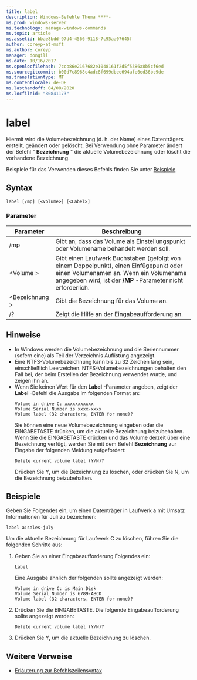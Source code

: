```yaml
---
title: label
description: Windows-Befehle Thema ****-
ms.prod: windows-server
ms.technology: manage-windows-commands
ms.topic: article
ms.assetid: bbae8bdd-97d4-4566-9118-7c95aa07645f
author: coreyp-at-msft
ms.author: coreyp
manager: dongill
ms.date: 10/16/2017
ms.openlocfilehash: 7ccb86e2167682e1048161f2d5f5386a8b5cf6ed
ms.sourcegitcommit: b00d7c8968c4adc8f699dbee694afe6ed36bc9de
ms.translationtype: MT
ms.contentlocale: de-DE
ms.lasthandoff: 04/08/2020
ms.locfileid: "80841173"
---
```

# <a name="label"></a>label



Hiermit wird die Volumebezeichnung (d. h. der Name) eines Datenträgers erstellt, geändert oder gelöscht. Bei Verwendung ohne Parameter ändert der Befehl " **Bezeichnung** " die aktuelle Volumebezeichnung oder löscht die vorhandene Bezeichnung.

Beispiele für das Verwenden dieses Befehls finden Sie unter [Beispiele](#BKMK_examples).

## <a name="syntax"></a>Syntax

```
label [/mp] [<Volume>] [<Label>]
```

### <a name="parameters"></a>Parameter

|Parameter|Beschreibung|
|---------|-----------|
|/mp|Gibt an, dass das Volume als Einstellungspunkt oder Volumename behandelt werden soll.|
|\<Volume >|Gibt einen Laufwerk Buchstaben (gefolgt von einem Doppelpunkt), einen Einfügepunkt oder einen Volumenamen an. Wenn ein Volumename angegeben wird, ist der **/MP** -Parameter nicht erforderlich.|
|\<Bezeichnung >|Gibt die Bezeichnung für das Volume an.|
|/?|Zeigt die Hilfe an der Eingabeaufforderung an.|

## <a name="remarks"></a>Hinweise

- In Windows werden die Volumebezeichnung und die Seriennummer (sofern eine) als Teil der Verzeichnis Auflistung angezeigt.
- Eine NTFS-Volumebezeichnung kann bis zu 32 Zeichen lang sein, einschließlich Leerzeichen. NTFS-Volumebezeichnungen behalten den Fall bei, der beim Erstellen der Bezeichnung verwendet wurde, und zeigen ihn an.
- Wenn Sie keinen Wert für den **Label** -Parameter angeben, zeigt der **Label** -Befehl die Ausgabe im folgenden Format an:  
  ```
  Volume in drive C: xxxxxxxxxxx 
  Volume Serial Number is xxxx-xxxx 
  Volume label (32 characters, ENTER for none)?
  ```  
  Sie können eine neue Volumebezeichnung eingeben oder die EINGABETASTE drücken, um die aktuelle Bezeichnung beizubehalten. Wenn Sie die EINGABETASTE drücken und das Volume derzeit über eine Bezeichnung verfügt, werden Sie mit dem Befehl **Bezeichnung** zur Eingabe der folgenden Meldung aufgefordert:  
  ```
  Delete current volume label (Y/N)?
  ```  
  Drücken Sie Y, um die Bezeichnung zu löschen, oder drücken Sie N, um die Bezeichnung beizubehalten.

## <a name="examples"></a><a name=BKMK_examples></a>Beispiele

Geben Sie Folgendes ein, um einen Datenträger in Laufwerk a mit Umsatz Informationen für Juli zu bezeichnen:
```
label a:sales-july
```
Um die aktuelle Bezeichnung für Laufwerk C zu löschen, führen Sie die folgenden Schritte aus:
1. Geben Sie an einer Eingabeaufforderung Folgendes ein:  
   ```
   Label
   ```  
   Eine Ausgabe ähnlich der folgenden sollte angezeigt werden:  
   ```
   Volume in drive C: is Main Disk
   Volume Serial Number is 6789-ABCD
   Volume label (32 characters, ENTER for none)?
   ```  
2. Drücken Sie die EINGABETASTE. Die folgende Eingabeaufforderung sollte angezeigt werden:  
   ```
   Delete current volume label (Y/N)?
   ```  
3. Drücken Sie Y, um die aktuelle Bezeichnung zu löschen.

## <a name="additional-references"></a>Weitere Verweise

- [Erläuterung zur Befehlszeilensyntax](command-line-syntax-key.md)